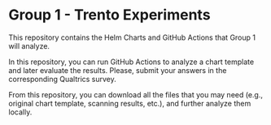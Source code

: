 # Group 1 - Trento Experiments

This repository contains the Helm Charts and GitHub Actions that Group 1 will analyze. 

In this repository, you can run GitHub Actions to analyze a chart template and later evaluate the results. Please, submit your answers in the corresponding Qualtrics survey.

From this repository, you can download all the files that you may need (e.g., original chart template, scanning results, etc.), and further analyze them locally.
